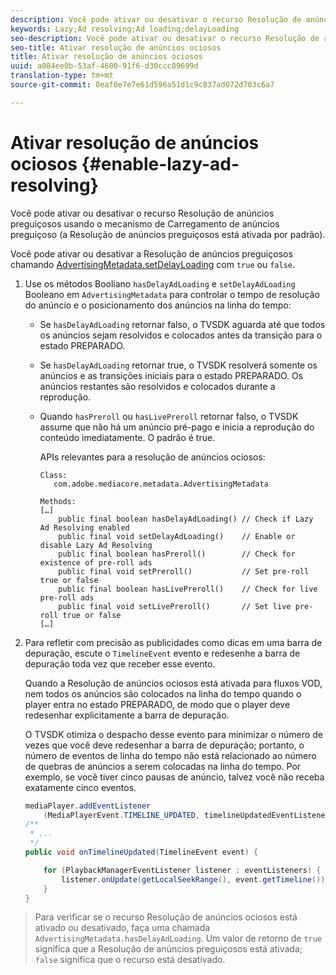 ```yaml
---
description: Você pode ativar ou desativar o recurso Resolução de anúncios preguiçosos usando o mecanismo de Carregamento de anúncios preguiçoso (a Resolução de anúncios preguiçosos está ativada por padrão).
keywords: Lazy;Ad resolving;Ad loading;delayLoading
seo-description: Você pode ativar ou desativar o recurso Resolução de anúncios preguiçosos usando o mecanismo de Carregamento de anúncios preguiçoso (a Resolução de anúncios preguiçosos está ativada por padrão).
seo-title: Ativar resolução de anúncios ociosos
title: Ativar resolução de anúncios ociosos
uuid: a084ee0b-53af-4600-91f6-d30ccc89699d
translation-type: tm+mt
source-git-commit: 0eaf0e7e7e61d596a51d1c9c837ad072d703c6a7

---
```



# Ativar resolução de anúncios ociosos {#enable-lazy-ad-resolving}

Você pode ativar ou desativar o recurso Resolução de anúncios preguiçosos usando o mecanismo de Carregamento de anúncios preguiçoso (a Resolução de anúncios preguiçosos está ativada por padrão).

Você pode ativar ou desativar a Resolução de anúncios preguiçosos chamando [AdvertisingMetadata.setDelayLoading](https://help.adobe.com/en_US/primetime/api/psdk/javadoc_2.4/com/adobe/mediacore/metadata/AdvertisingMetadata.html#setDelayAdLoading-boolean-) com `true` ou `false`.

1. Use os métodos Booliano `hasDelayAdLoading` e `setDelayAdLoading` Booleano em `AdvertisingMetadata` para controlar o tempo de resolução do anúncio e o posicionamento dos anúncios na linha do tempo:

   * Se `hasDelayAdLoading` retornar falso, o TVSDK aguarda até que todos os anúncios sejam resolvidos e colocados antes da transição para o estado PREPARADO.
   * Se `hasDelayAdLoading` retornar true, o TVSDK resolverá somente os anúncios e as transições iniciais para o estado PREPARADO. Os anúncios restantes são resolvidos e colocados durante a reprodução.
   * Quando `hasPreroll` ou `hasLivePreroll` retornar falso, o TVSDK assume que não há um anúncio pré-pago e inicia a reprodução do conteúdo imediatamente. O padrão é true.

      APIs relevantes para a resolução de anúncios ociosos:

      ```
      Class: 
         com.adobe.mediacore.metadata.AdvertisingMetadata 
      
      Methods: 
      […] 
          public final boolean hasDelayAdLoading() // Check if Lazy Ad Resolving enabled 
          public final void setDelayAdLoading()    // Enable or disable Lazy Ad Resolving 
          public final boolean hasPreroll()        // Check for existence of pre-roll ads 
          public final void setPreroll()           // Set pre-roll true or false 
          public final boolean hasLivePreroll()    // Check for live pre-roll ads 
          public final void setLivePreroll()       // Set live pre-roll true or false 
      […]
      ```

1. Para refletir com precisão as publicidades como dicas em uma barra de depuração, escute o `TimelineEvent` evento e redesenhe a barra de depuração toda vez que receber esse evento.

   Quando a Resolução de anúncios ociosos está ativada para fluxos VOD, nem todos os anúncios são colocados na linha do tempo quando o player entra no estado PREPARADO, de modo que o player deve redesenhar explicitamente a barra de depuração.

   O TVSDK otimiza o despacho desse evento para minimizar o número de vezes que você deve redesenhar a barra de depuração; portanto, o número de eventos de linha do tempo não está relacionado ao número de quebras de anúncios a serem colocadas na linha do tempo. Por exemplo, se você tiver cinco pausas de anúncio, talvez você não receba exatamente cinco eventos.

   ```java
   mediaPlayer.addEventListener 
       (MediaPlayerEvent.TIMELINE_UPDATED, timelineUpdatedEventListener); 
   /** 
    * ... 
    */ 
   public void onTimelineUpdated(TimelineEvent event) { 
   
       for (PlaybackManagerEventListener listener : eventListeners) { 
           listener.onUpdate(getLocalSeekRange(), event.getTimeline()); 
       } 
   } 
   ```

>Para verificar se o recurso Resolução de anúncios ociosos está ativado ou desativado, faça uma chamada `AdvertisingMetadata.hasDelayAdLoading`. Um valor de retorno de `true` significa que a Resolução de anúncios preguiçosos está ativada; `false` significa que o recurso está desativado.

